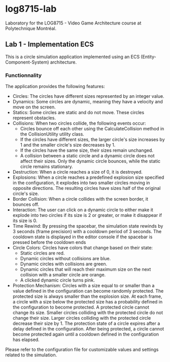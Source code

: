 # log8715-lab
Laboratory for the LOG8715 - Video Game Architecture course at Polytechnique Montréal.

## Lab 1 - Implementation ECS
This is a circle simulation application implemented using an ECS (Entity-Component-System) architecture.
### Functionnality
The application provides the following features:
- Circles: The circles have different sizes represented by an integer value.
- Dynamics: Some circles are dynamic, meaning they have a velocity and move on the screen.
- Statics: Some circles are static and do not move. These circles represent obstacles.
- Collisions: When two circles collide, the following events occur:
  - Circles bounce off each other using the CalculateCollision method in the CollisionUtility utility class.
  - If the circles have different sizes, the larger circle's size increases by 1 and the smaller circle's size decreases by 1.
  - If the circles have the same size, their sizes remain unchanged.
  - A collision between a static circle and a dynamic circle does not affect their sizes. Only the dynamic circle bounces, while the static circle remains stationary.
- Destruction: When a circle reaches a size of 0, it is destroyed.
- Explosions: When a circle reaches a predefined explosion size specified in the configuration, it explodes into two smaller circles moving in opposite directions. The resulting circles have sizes half of the original circle's size.
- Border Collision: When a circle collides with the screen border, it bounces off.
- Interaction: The user can click on a dynamic circle to either make it explode into two circles if its size is 2 or greater, or make it disappear if its size is 0.
- Time Rewind: By pressing the spacebar, the simulation state rewinds by 3 seconds (frame precision) with a cooldown period of 3 seconds. The cooldown state is displayed in the editor console if the spacebar is pressed before the cooldown ends
- Circle Colors: Circles have colors that change based on their state:
  - Static circles are red.
  - Dynamic circles without collisions are blue.
  - Dynamic circles with collisions are green.
  - Dynamic circles that will reach their maximum size on the next collision with a smaller circle are orange.
  - A clicked dynamic circle turns pink.
- Protection Mechanism: Circles with a size equal to or smaller than a value defined in the configuration can become randomly protected. The protected size is always smaller than the explosion size. At each frame, a circle with a size below the protected size has a probability defined in the configuration to become protected. A protected circle cannot change its size. Smaller circles colliding with the protected circle do not change their size. Larger circles colliding with the protected circle decrease their size by 1. The protection state of a circle expires after a delay defined in the configuration. After being protected, a circle cannot become protected again until a cooldown defined in the configuration has elapsed.

Please refer to the configuration file for customizable values and settings related to the simulation.